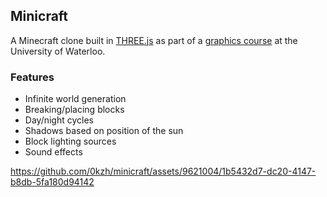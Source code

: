 ## Minicraft

A Minecraft clone built in [THREE.js](https://threejs.org/) as part of a [graphics course](https://student.cs.uwaterloo.ca/~cs488/Fall2023) at the University of Waterloo.

### Features
* Infinite world generation
* Breaking/placing blocks
* Day/night cycles
* Shadows based on position of the sun
* Block lighting sources
* Sound effects

https://github.com/0kzh/minicraft/assets/9621004/1b5432d7-dc20-4147-b8db-5fa180d94142